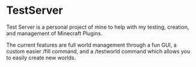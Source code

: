 # TestServer
Test Server is a personal project of mine to help with my testing, creation, and management of Minecraft Plugins.

The current features are full world management through a fun GUI, a custom easier /fill command, and a /testworld command which allows you to easily create new worlds.
